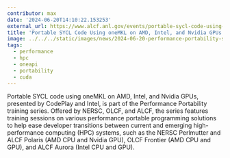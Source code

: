 ```yaml
---
contributor: max
date: '2024-06-20T14:10:22.153253'
external_url: https://www.alcf.anl.gov/events/portable-sycl-code-using-onemkl-amd-intel-and-nvidia-gpus
title: 'Portable SYCL Code Using oneMKL on AMD, Intel, and Nvidia GPUs'
image: ../../../static/images/news/2024-06-20-performance-portability-series.webp
tags:
  - performance
  - hpc
  - oneapi
  - portability
  - cuda
---
```


Portable SYCL code using oneMKL on AMD, Intel, and Nvidia GPUs, presented by CodePlay and Intel, is part of the
Performance Portability training series. Offered by NERSC, OLCF, and ALCF, the series features training sessions on
various performance portable programming solutions to help ease developer transitions between current and emerging
high-performance computing (HPC) systems, such as the NERSC Perlmutter and ALCF Polaris (AMD CPU and Nvidia GPU), OLCF
Frontier (AMD CPU and GPU), and ALCF Aurora (Intel CPU and GPU).

